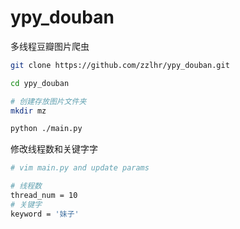 # ypy_douban
多线程豆瓣图片爬虫

```bash
git clone https://github.com/zzlhr/ypy_douban.git

cd ypy_douban

# 创建存放图片文件夹
mkdir mz

python ./main.py

```

修改线程数和关键字字

```bash
# vim main.py and update params

# 线程数
thread_num = 10
# 关键字
keyword = '妹子'
```